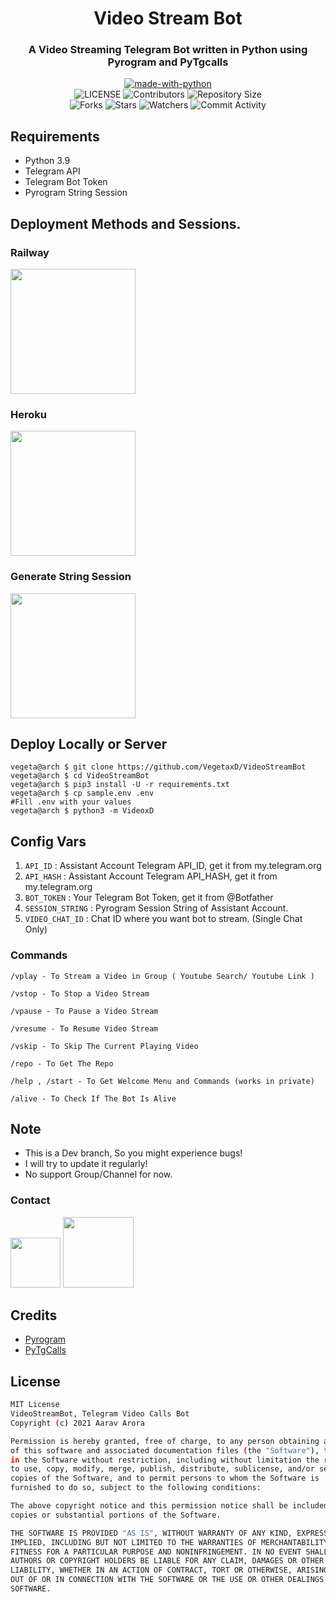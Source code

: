 <h1 align= center>Video Stream Bot </h1>
<h3 align = center> A Video Streaming Telegram Bot written in Python using Pyrogram and PyTgcalls </h3>

<p align="center">
<a href="https://python.org"><img src="http://forthebadge.com/images/badges/made-with-python.svg" alt="made-with-python"></a>
<br>
    <img src="https://img.shields.io/github/license/VegetaxD/VideoStreamBot?style=for-the-badge" alt="LICENSE">
    <img src="https://img.shields.io/github/contributors/VegetaxD/VideoStreamBot?style=for-the-badge" alt="Contributors">
    <img src="https://img.shields.io/github/repo-size/VegetaxD/VideoStreamBot?style=for-the-badge" alt="Repository Size"> <br>
    <img src="https://img.shields.io/github/forks/VegetaxD/VideoStreamBot?style=for-the-badge" alt="Forks">
    <img src="https://img.shields.io/github/stars/VegetaxD/VideoStreamBot?style=for-the-badge" alt="Stars">
    <img src="https://img.shields.io/github/watchers/VegetaxD/VideoStreamBot?style=for-the-badge" alt="Watchers">
    <img src="https://img.shields.io/github/commit-activity/w/VegetaxD/VideoStreamBot?style=for-the-badge" alt="Commit Activity">
</p>
 
## Requirements

- Python 3.9
- Telegram API 
- Telegram Bot Token
- Pyrogram String Session

## Deployment Methods and Sessions.

### Railway 
<p><a href="https://railway.app/new/template?template=https://github.com/VegetaxD/VideoStreamBot&envs=API_ID,API_HASH,STRING_SESSION,BOT_TOKEN,VIDEO_CHAT_ID"><img src="https://img.shields.io/badge/Deploy%20To%20Railway-blueviolet?style=for-the-badge&logo=railway" width="200""/></a></p>

### Heroku 
<p><a href="https://heroku.com/deploy?template=https://github.com/VegetaxD/VideoStreamBot"><img src="https://img.shields.io/badge/Deploy%20To%20Heroku-blueviolet?style=for-the-badge&logo=heroku" width="200""/></a></p>
 
### Generate String Session

<p><a href="https://replit.com/@AaravxD/VsBSession#main.py"><img src="https://img.shields.io/badge/Generate%20On%20Repl-blueviolet?style=for-the-badge&logo=appveyor" width="200""/></a></p> 
 

## Deploy Locally or Server
``` 
vegeta@arch $ git clone https://github.com/VegetaxD/VideoStreamBot
vegeta@arch $ cd VideoStreamBot
vegeta@arch $ pip3 install -U -r requirements.txt
vegeta@arch $ cp sample.env .env
#Fill .env with your values
vegeta@arch $ python3 -m VideoxD
 ```

## Config Vars
1. `API_ID` : Assistant Account Telegram API_ID, get it from my.telegram.org
2. `API_HASH` : Assistant Account Telegram API_HASH, get it from my.telegram.org
3. `BOT_TOKEN` : Your Telegram Bot Token, get it from @Botfather
4. `SESSION_STRING` : Pyrogram Session String of Assistant Account.
5. `VIDEO_CHAT_ID` : Chat ID where you want bot to stream. (Single Chat Only)
 
### Commands
```
/vplay - To Stream a Video in Group ( Youtube Search/ Youtube Link )

/vstop - To Stop a Video Stream

/vpause - To Pause a Video Stream

/vresume - To Resume Video Stream

/vskip - To Skip The Current Playing Video

/repo - To Get The Repo

/help , /start - To Get Welcome Menu and Commands (works in private)

/alive - To Check If The Bot Is Alive
```
 
## Note
- This is a Dev branch, So you might experience bugs!
- I will try to update it regularly!
- No support Group/Channel for now.
    
### Contact
<p><a href="https://t.me/VegetaxD"><img src="https://img.shields.io/badge/Contact%20Me-blueviolet?style=for-the-badge&logo=telegram" width="80""/></a>
<a href="https://t.me/VideoStreamingxD"><img src="https://img.shields.io/badge/Telegram%20Channel-blueviolet?style=for-the-badge&logo=telegram" width="113""/></a></p> 

## Credits
- [Pyrogram](https://github.com/pyrogram/pyrogram)
- [PyTgCalls](https://github.com/MarshalX/tgcalls)
    
## License
    
```sh
MIT License
VideoStreamBot, Telegram Video Calls Bot
Copyright (c) 2021 Aarav Arora

Permission is hereby granted, free of charge, to any person obtaining a copy
of this software and associated documentation files (the "Software"), to deal
in the Software without restriction, including without limitation the rights
to use, copy, modify, merge, publish, distribute, sublicense, and/or sell
copies of the Software, and to permit persons to whom the Software is
furnished to do so, subject to the following conditions:

The above copyright notice and this permission notice shall be included in all
copies or substantial portions of the Software.

THE SOFTWARE IS PROVIDED "AS IS", WITHOUT WARRANTY OF ANY KIND, EXPRESS OR
IMPLIED, INCLUDING BUT NOT LIMITED TO THE WARRANTIES OF MERCHANTABILITY,
FITNESS FOR A PARTICULAR PURPOSE AND NONINFRINGEMENT. IN NO EVENT SHALL THE
AUTHORS OR COPYRIGHT HOLDERS BE LIABLE FOR ANY CLAIM, DAMAGES OR OTHER
LIABILITY, WHETHER IN AN ACTION OF CONTRACT, TORT OR OTHERWISE, ARISING FROM,
OUT OF OR IN CONNECTION WITH THE SOFTWARE OR THE USE OR OTHER DEALINGS IN THE
SOFTWARE.
```
 
 
 
